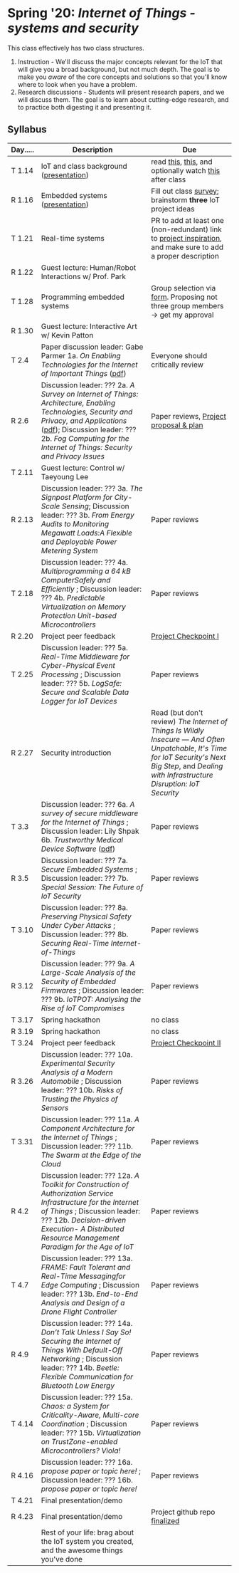# Spring '20: *Internet of Things - systems and security*

This class effectively has two class structures.

1. Instruction - We'll discuss the major concepts relevant for the IoT that will give you a broad background, but not much depth.
    The goal is to make you *aware* of the core concepts and solutions so that you'll know where to look when you have a problem.
1. Research discussions - Students will present research papers, and we will discuss them.
    The goal is to learn about cutting-edge research, and to practice both digesting it and presenting it.

## Syllabus

| Day..... | Description | Due |
| --- | --- | --- |
| T 1.14 | IoT and class background ([presentation](https://github.com/gwu-iot/collaboration/blob/master/resources/local_copy/01_intro.pdf)) | read [this](https://www.mckinsey.com/industries/private-equity-and-principal-investors/our-insights/growing-opportunities-in-the-internet-of-things), [this](https://www.scientificamerican.com/article/the-bandwidth-bottleneck-that-is-throttling-the-internet/), and optionally watch [this](https://www.youtube.com/watch?v=4QTAtFaIiyc) after class |
| R 1.16 | Embedded systems ([presentation](https://github.com/gwu-iot/collaboration/blob/master/resources/local_copy/02_embedded.pdf)) | Fill out class [survey](https://forms.gle/xkXFdTXT64gF7TzcA); brainstorm **three** IoT project ideas |
| T 1.21 | Real-time systems | PR to add at least one (non-redundant) link to [project inspiration](https://github.com/gwu-iot/collaboration/blob/master/resources/inspiration.md), and make sure to add a proper description |
| R 1.22 | Guest lecture: Human/Robot Interactions w/ Prof. Park |  |
| T 1.28 | Programming embedded systems | Group selection via [form](TODO). Proposing not three group members -> get my approval |
| R 1.30 | Guest lecture: Interactive Art w/ Kevin Patton | |
| T 2.4 | Paper discussion leader: Gabe Parmer 1a. *On Enabling Technologies for the Internet of Important Things* ([pdf](https://github.com/gwu-iot/collaboration/blob/master/papers/cps18enabling_tech.pdf)) | Everyone should critically review |
| R 2.6 | Discussion leader: ??? 2a. *A Survey on Internet of Things: Architecture, Enabling Technologies, Security and Privacy, and Applications* ([pdf](https://github.com/gwu-iot/collaboration/blob/master/papers/iotj17iot_survey.pdf)); Discussion leader: ??? 2b. *Fog Computing for the Internet of Things: Security and Privacy Issues* | Paper reviews, [Project proposal & plan](https://github.com/gwu-iot/collaboration/blob/master/project_criteria.md) |
| T 2.11 | Guest lecture: Control w/ Taeyoung Lee |  |
| R 2.13 | Discussion leader: ??? 3a. *The Signpost Platform for City-Scale Sensing*; Discussion leader: ??? 3b. *From Energy Audits to Monitoring Megawatt Loads:A Flexible and Deployable Power Metering System* | Paper reviews |
| T 2.18 | Discussion leader: ??? 4a. *Multiprogramming a 64 kB ComputerSafely and Efficiently* ; Discussion leader: ??? 4b. *Predictable Virtualization on Memory Protection Unit-based Microcontrollers* | Paper reviews |
| R 2.20 | Project peer feedback | [Project Checkpoint I](https://github.com/gwu-iot/collaboration/blob/master/project_criteria.md) |
| T 2.25 | Discussion leader: ??? 5a. *Real-Time Middleware for Cyber-Physical Event Processing* ; Discussion leader: ??? 5b. *LogSafe: Secure and Scalable Data Logger for IoT Devices* | Paper reviews |
| R 2.27 | Security introduction | Read (but don't review) *The Internet of Things Is Wildly Insecure — And Often Unpatchable*, *It's Time for IoT Security's Next Big Step*, and *Dealing with Infrastructure Disruption: IoT Security* |
| T 3.3 | Discussion leader: ??? 6a. *A survey of secure middleware for the Internet of Things* ; Discussion leader: Lily Shpak 6b. *Trustworthy Medical Device Software* ([pdf](https://github.com/gwu-iot/collaboration/blob/master/papers/iom11medical_security.pdf))| Paper reviews |
| R 3.5 | Discussion leader: ??? 7a. *Secure Embedded Systems* ; Discussion leader: ??? 7b. *Special Session: The Future of IoT Security* | Paper reviews |
| T 3.10 | Discussion leader: ??? 8a. *Preserving Physical Safety Under Cyber Attacks* ; Discussion leader: ??? 8b. *Securing Real-Time Internet-of-Things* | Paper reviews |
| R 3.12 | Discussion leader: ??? 9a. *A Large-Scale Analysis of the Security  of Embedded Firmwares* ; Discussion leader: ??? 9b. *IoTPOT: Analysing the Rise of IoT Compromises* | Paper reviews |
| T 3.17 | Spring hackathon | no class |
| R 3.19 | Spring hackathon | no class |
| T 3.24 | Project peer feedback | [Project Checkpoint II](https://github.com/gwu-iot/collaboration/blob/master/project_criteria.md) |
| R 3.26 | Discussion leader: ??? 10a. *Experimental Security Analysis of a Modern Automobile* ; Discussion leader: ??? 10b. *Risks of Trusting the Physics of Sensors* | Paper reviews |
| T 3.31 | Discussion leader: ??? 11a. *A Component Architecture for the Internet of Things* ; Discussion leader: ??? 11b. *The Swarm at the Edge of the Cloud* | Paper reviews |
| R 4.2 | Discussion leader: ??? 12a. *A Toolkit for Construction of Authorization Service Infrastructure for the Internet of Things* ; Discussion leader: ??? 12b. *Decision-driven Execution- A Distributed Resource Management Paradigm for the Age of IoT* | Paper reviews |
| T 4.7 | Discussion leader: ??? 13a. *FRAME: Fault Tolerant and Real-Time Messagingfor Edge Computing* ; Discussion leader: ??? 13b. *End-to-End Analysis and Design of a Drone Flight Controller* | Paper reviews |
| R 4.9 | Discussion leader: ??? 14a. *Don’t Talk Unless I Say So! Securing the Internet of Things With Default-Off Networking* ; Discussion leader: ??? 14b. *Beetle: Flexible Communication for Bluetooth Low Energy* | Paper reviews |
| T 4.14 | Discussion leader: ??? 15a. *Chaos: a System for Criticality-Aware, Multi-core Coordination* ; Discussion leader: ??? 15b. *Virtualization on TrustZone-enabled Microcontrollers? Viola!*  | Paper reviews |
| R 4.16 | Discussion leader: ??? 16a. *propose paper or topic here!* ; Discussion leader: ??? 16b. *propose paper or topic here!* | Paper reviews |
| T 4.21 | Final presentation/demo | |
| R 4.23 | Final presentation/demo | Project github repo [finalized](https://github.com/gwu-iot/collaboration/blob/master/project_criteria.md) |
| | Rest of your life: brag about the IoT system you created, and the awesome things you've done | |
